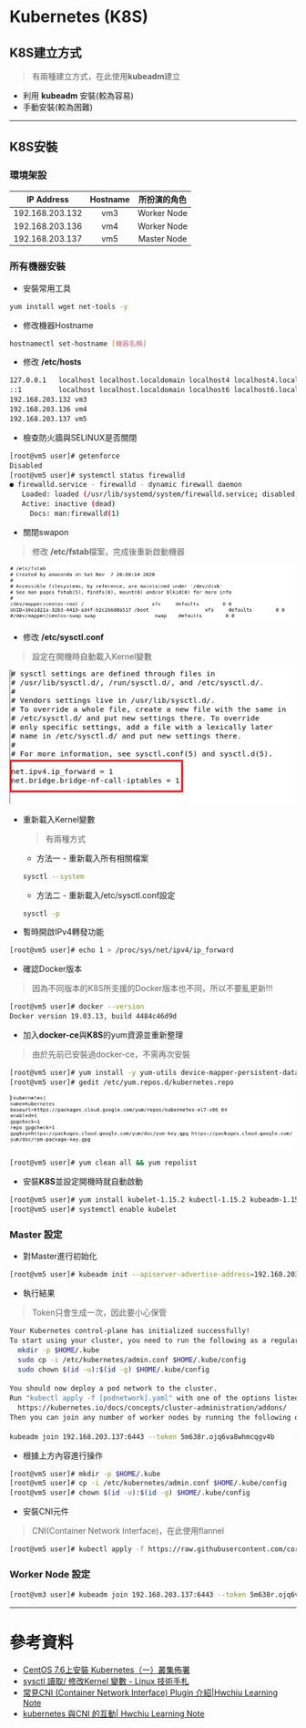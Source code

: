 # Kubernetes (K8S)

## K8S建立方式
> 有兩種建立方式，在此使用**kubeadm**建立
* 利用 **kubeadm** 安裝(較為容易)
* 手動安裝(較為困難)
---
## K8S安裝
### 環境架設
|IP Address|Hostname|所扮演的角色|
|:----:|:----:|:----:|
|192.168.203.132|vm3|Worker Node|
|192.168.203.136|vm4|Worker Node|
|192.168.203.137|vm5|Master Node|

### 所有機器安裝

* 安裝常用工具

```sh
yum install wget net-tools -y
```

* 修改機器Hostname

```sh
hostnamectl set-hostname [機器名稱]
```

* 修改 **/etc/hosts**

```sh
127.0.0.1   localhost localhost.localdomain localhost4 localhost4.localdomain4
::1         localhost localhost.localdomain localhost6 localhost6.localdomain6
192.168.203.132 vm3
192.168.203.136 vm4
192.168.203.137 vm5
```

* 檢查防火牆與SELINUX是否關閉

```sh
[root@vm5 user]# getenforce
Disabled
[root@vm5 user]# systemctl status firewalld
● firewalld.service - firewalld - dynamic firewall daemon
   Loaded: loaded (/usr/lib/systemd/system/firewalld.service; disabled; vendor preset: enabled)
   Active: inactive (dead)
     Docs: man:firewalld(1)
```

* 關閉swapon
> 修改 **/etc/fstab**檔案，完成後重新啟動機器

![1201-01](./img/20201201/1201-01.png)

* 修改 **/etc/sysctl.conf**
>設定在開機時自動載入Kernel變數

![1201-02](./img/20201201/1201-02.png)

* 重新載入Kernel變數
    > 有兩種方式
    * 方法一 - 重新載入所有相關檔案
    ```sh
    sysctl --system
    ```

    * 方法二 -  重新載入/etc/sysctl.conf設定
    ```sh
    sysctl -p
    ```

* 暫時開啟IPv4轉發功能

```sh
[root@vm5 user]# echo 1 > /proc/sys/net/ipv4/ip_forward
```

* 確認Docker版本
> 因為不同版本的K8S所支援的Docker版本也不同，所以不要亂更新!!!

```sh
[root@vm5 user]# docker --version
Docker version 19.03.13, build 4484c46d9d
```

* 加入**docker-ce**與**K8S**的yum資源並重新整理
>由於先前已安裝過docker-ce，不需再次安裝

```sh
[root@vm5 user]# yum install -y yum-utils device-mapper-persistent-data lvm2
[root@vm5 user]# gedit /etc/yum.repos.d/kubernetes.repo
```
![1201-03](./img/20201201/1201-03.png)
```sh
[root@vm5 user]# yum clean all && yum repolist
```

* 安裝**K8S**並設定開機時就自動啟動

```sh
[root@vm5 user]# yum install kubelet-1.15.2 kubectl-1.15.2 kubeadm-1.15.2 --nogpgcheck --disableexcludes=kubernetes
[root@vm5 user]# systemctl enable kubelet
```
### Master 設定
* 對Master進行初始化
```sh
[root@vm5 user]# kubeadm init --apiserver-advertise-address=192.168.203.137 --pod-network-cidr=10.244.0.0/16 --service-cidr=10.96.0.0/12 --kubernetes-version=v1.15.2 --cri-socket="/var/run/dockershim.sock"
```

* 執行結果
>Token只會生成一次，因此要小心保管

```sh
Your Kubernetes control-plane has initialized successfully!
To start using your cluster, you need to run the following as a regular user:
  mkdir -p $HOME/.kube
  sudo cp -i /etc/kubernetes/admin.conf $HOME/.kube/config
  sudo chown $(id -u):$(id -g) $HOME/.kube/config

You should now deploy a pod network to the cluster.
Run "kubectl apply -f [podnetwork].yaml" with one of the options listed at:
  https://kubernetes.io/docs/concepts/cluster-administration/addons/
Then you can join any number of worker nodes by running the following on each as root:

kubeadm join 192.168.203.137:6443 --token 5m638r.ojq6va8whmcqgv4b     --discovery-token-ca-cert-hash sha256:267593169f632e44c1921038312754910ede1546fd094493a8c83bcc137d214b
```

* 根據上方內容進行操作

```sh
[root@vm5 user]# mkdir -p $HOME/.kube
[root@vm5 user]# cp -i /etc/kubernetes/admin.conf $HOME/.kube/config
[root@vm5 user]# chown $(id -u):$(id -g) $HOME/.kube/config
```

* 安裝CNI元件
> CNI(Container Network Interface)，在此使用flannel

```sh
[root@vm5 user]# kubectl apply -f https://raw.githubusercontent.com/coreos/flannel/master/Documentation/kube-flannel.yml
```
### Worker Node 設定
```sh
[root@vm3 user]# kubeadm join 192.168.203.137:6443 --token 5m638r.ojq6va8whmcqgv4b     --discovery-token-ca-cert-hash sha256:267593169f632e44c1921038312754910ede1546fd094493a8c83bcc137d214b
```
---
# 參考資料
* [CentOS 7.6上安裝 Kubernetes（一）叢集佈署](https://blog.tomy168.com/2019/08/centos-76-kubernetes.html)
* [sysctl 讀取/ 修改Kernel 變數 - Linux 技術手札](https://www.opencli.com/linux/sysctl-read-modify-kernel-var)
* [常見CNI (Container Network Interface) Plugin 介紹|Hwchiu Learning Note](https://www.hwchiu.com/cni-compare.html)
* [kubernetes 與CNI 的互動| Hwchiu Learning Note](https://www.hwchiu.com/kubernetes-cni.html)